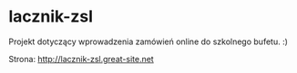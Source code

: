 # lacznik-zsl
Projekt dotyczący wprowadzenia zamówień online do szkolnego bufetu.
:)

Strona:
http://lacznik-zsl.great-site.net
